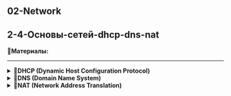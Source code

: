 ## 02-Network

## 2-4-Основы-сетей-dhcp-dns-nat

📗**Материалы:**

---

<details> <summary>📜<b>DHCP (Dynamic Host Configuration Protocol)</b></summary>

---

**DHCP** — это протокол, который **автоматически выдаёт IP-адреса и сетевые настройки** устройствам при подключении к сети.

> Без DHCP каждое устройство пришлось бы настраивать вручную.

---

**Что выдает DHCP?**

- IP-адрес

- Маску подсети

- Шлюз (default gateway)

- DNS-серверы

---

**Как работает (4 этапа DORA)**

**1) Discover** — клиент отправляет широковещательный запрос: «Есть DHCP-сервер?»

**2) Offer** — сервер предлагает свободный IP

**3) Request** — клиент соглашается с предложением

**4) ACK** — сервер подтверждает аренду и закрепляет IP

</details>

<details> <summary>📜<b>DNS (Domain Name System)</b></summary>

---

**DNS** — это система, которая **преобразует доменные имена** (например, `app.example.com`) **в IP-адреса**, которые понятны сетевому уровню.

В базе DNS могут содержаться следующие записи:

**A** — позволяет узнать IP-адрес v4 по имени хоста.

**AAAA** — соответствие имени хоста  определенному IP-адресу v6.

**CNAME** — ссылка одного имени хоста на другое.

**PTR** — запись обратная A или AAAA, то есть позволяет узнать имя хоста по IP-адресу.

**MX** — почтовая запись. Она позволяет определить, на какой почтовый сервер отправлять почту для соответствующего домена.

**TXT** — любая текстовая информация, которая может интерпретироваться другими системами.

---

**Как работает DNS-запрос?**

**1)** Приложение пытается обратиться к домену `app.example.com`

**2)** ОС сначала проверяет **локальные источники**:

- файл `/etc/hosts`

- локальный DNS-кэш (если запись уже недавно запрашивалась)

**3)** Если записи нет — ОС отправляет запрос на **указанный DNS-сервер** (обычно провайдера или корпоративный)

**4)** DNS-сервер выполняет поиск:

- если запись есть в его кэше — сразу отвечает;

- если нет — опрашивает другие серверы: **root → TLD (.com) → авторитетный сервер для example.com**.

**5)** Найденный IP возвращается приложению.

**6)** Приложение использует полученный IP для установления соединения.

</details>

<details> <summary>📜<b>NAT (Network Address Translation)</b></summary>

---

Технология преобразования IP-адресов, которая позволяет:  
  
- скрывать внутренние адреса (приватные → публичные)
  
- экономить IPv4-адреса

- обеспечивать доступ извне (через проброс портов)

---

- **Виды NAT**  

| Тип | Что делает | Пример | Применение |
|-----|------------|--------|------------|
| **SNAT** (Source NAT) | Меняет исходный адрес | `192.168.1.10 → 203.0.113.1` | Доступ в интернет |
| **DNAT** (Destination NAT) | Меняет адрес назначения | `203.0.113.1 → 192.168.1.100` | Проброс портов, серверы |
| **Static NAT** | Жёсткое соответствие IP ↔ IP | `192.168.1.10 → 203.0.113.5` | Постоянный публичный IP |
| **Dynamic NAT** | Берёт IP из пула | `192.168.1.10 → 203.0.113.1`<br>`192.168.1.11 → 203.0.113.2` | Если есть несколько внешних IP |
| **PAT** (NAT Overload, маскарадинг) | Меняет ещё и порт | `192.168.1.10:5000 → 203.0.113.1:6000` | Домашние роутеры, массовый доступ |

</details>